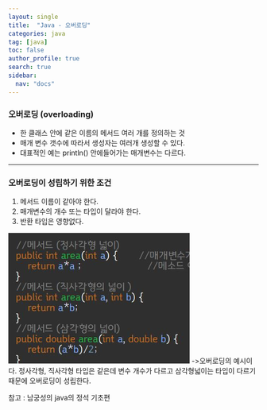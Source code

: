```yaml
---
layout: single
title:  "Java - 오버로딩"
categories: java
tag: [java]
toc: false
author_profile: true
search: true
sidebar:
  nav: "docs"
---
```


### 오버로딩 (overloading)

- 한 클래스 안에 같은 이름의 메서드 여러 개를 정의하는 것
- 매개 변수 갯수에 따라서 생성자는 여러개 생성할 수 있다.
- 대표적인 예는 println() 안에들어가는 매개변수는 다르다.

------



### 오버로딩이 성립하기 위한 조건

1. 메서드 이름이 같아야 한다.
2. 매개변수의 개수 또는 타입이 달라야 한다.
3. 반환 타입은 영향없다.

![예시](/assets/images/예시.JPG)
->오버로딩의 예시이다. 정사각형, 직사각형 타입은 같은데 변수 개수가 다르고
  삼각형넓이는 타입이 다르기 때문에 오버로딩이 성립한다.





참고 : 남궁성의 java의 정석 기초편